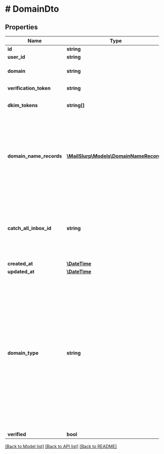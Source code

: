 # # DomainDto

## Properties

Name | Type | Description | Notes
------------ | ------------- | ------------- | -------------
**id** | **string** |  | [optional] 
**user_id** | **string** |  | [optional] 
**domain** | **string** | Custom domain name | [optional] 
**verification_token** | **string** | Verification tokens | [optional] 
**dkim_tokens** | **string[]** | Unique token DKIM tokens | [optional] 
**domain_name_records** | [**\MailSlurp\Models\DomainNameRecord[]**](DomainNameRecord) | List of DNS domain name records (C, MX, TXT) etc that you must add to the DNS server associated with your domain provider. | [optional] 
**catch_all_inbox_id** | **string** | The optional catch all inbox that will receive emails sent to the domain that cannot be matched. | [optional] 
**created_at** | [**\DateTime**](\DateTime) |  | [optional] 
**updated_at** | [**\DateTime**](\DateTime) |  | [optional] 
**domain_type** | **string** | Type of domain. Dictates type of inbox that can be created with domain. HTTP means inboxes are processed using SES while SMTP inboxes use a custom SMTP mail server. SMTP does not support sending so use HTTP for sending emails. | [optional] 
**verified** | **bool** |  | [optional] 

[[Back to Model list]](../../README#documentation-for-models) [[Back to API list]](../../README#documentation-for-api-endpoints) [[Back to README]](../../README)



